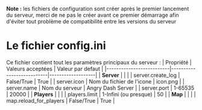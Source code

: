<!-- TITLE: Configuration -->
<!-- SUBTITLE: La configuration du serveur -->

**Note :** les fichiers de configuration sont créer après le premier lancement du serveur, merci de ne pas le créer avant ce premier démarrage afin d'éviter tout problème de compatibilité entre les versions du serveur

# Le fichier config.ini
Ce fichier contient tout les paramètres principaux du serveur :
| Propriété                | Valeurs acceptées         | Valeur par defaut |
|--------------------------|---------------------------|-------------------|
<span style="border-right: none;">| **Server**               | </span><span style="border-right: none; border-left: none;">                          |</span><span style="border-left: none;">                   |</span>
| server.create_log        | False/True                | True              |
| server.icon              | Nom du fichier de l'icone | icon.png          |
| <span>server.name</span> | Nom du serveur            | Angry Dash Server |
| server.port              | 1-65535                   | 20000             |
| **Players**              |                           |                   |
| players.limit            | 1-Infini (ou presque)     | 50                |
| **Map**                  |                           |                   |
| map.reload_for_players   | False/True                | True              |
